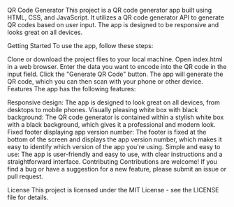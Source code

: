 QR Code Generator
This project is a QR code generator app built using HTML, CSS, and JavaScript. It utilizes a QR code generator API to generate QR codes based on user input. The app is designed to be responsive and looks great on all devices.

Getting Started
To use the app, follow these steps:

Clone or download the project files to your local machine.
Open index.html in a web browser.
Enter the data you want to encode into the QR code in the input field.
Click the "Generate QR Code" button.
The app will generate the QR code, which you can then scan with your phone or other device.
Features
The app has the following features:

Responsive design: The app is designed to look great on all devices, from desktops to mobile phones.
Visually pleasing white box with black background: The QR code generator is contained within a stylish white box with a black background, which gives it a professional and modern look.
Fixed footer displaying app version number: The footer is fixed at the bottom of the screen and displays the app version number, which makes it easy to identify which version of the app you're using.
Simple and easy to use: The app is user-friendly and easy to use, with clear instructions and a straightforward interface.
Contributing
Contributions are welcome! If you find a bug or have a suggestion for a new feature, please submit an issue or pull request.

License
This project is licensed under the MIT License - see the LICENSE file for details.
